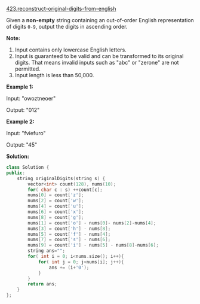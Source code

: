 [423.reconstruct-original-digits-from-english](https://leetcode.com/problems/reconstruct-original-digits-from-english/)  

Given a **non-empty** string containing an out-of-order English representation of digits `0-9`, output the digits in ascending order.

**Note:**  

1.  Input contains only lowercase English letters.
2.  Input is guaranteed to be valid and can be transformed to its original digits. That means invalid inputs such as "abc" or "zerone" are not permitted.
3.  Input length is less than 50,000.

**Example 1:**  

  
Input: "owoztneoer"
  

  
Output: "012"
  

**Example 2:**  

  
Input: "fviefuro"
  

  
Output: "45"  



**Solution:**  

```cpp
class Solution {
public:
    string originalDigits(string s) {
        vector<int> count(128), nums(10);
        for( char c : s) ++count[c];
        nums[0] = count['z'];
        nums[2] = count['w'];
        nums[4] = count['u'];
        nums[6] = count['x'];
        nums[8] = count['g'];
        nums[1] = count['o'] - nums[0]- nums[2]-nums[4];
        nums[3] = count['h'] - nums[8];
        nums[5] = count['f'] - nums[4];
        nums[7] = count['s'] - nums[6];
        nums[9] = count['i'] - nums[5] - nums[8]-nums[6];
        string ans="";
        for( int i = 0; i<nums.size(); i++){
            for( int j = 0; j<nums[i]; j++){
                ans += (i+'0');
            }
        }
        return ans;
    }
};
```
      
